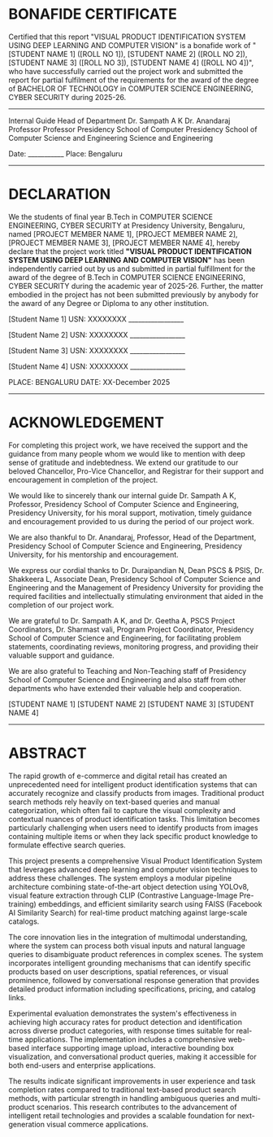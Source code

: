 # BONAFIDE CERTIFICATE

Certified that this report "VISUAL PRODUCT IDENTIFICATION SYSTEM USING DEEP LEARNING AND COMPUTER VISION" is a bonafide work of "[STUDENT NAME 1] ([ROLL NO 1]), [STUDENT NAME 2] ([ROLL NO 2]), [STUDENT NAME 3] ([ROLL NO 3]), [STUDENT NAME 4] ([ROLL NO 4])", who have successfully carried out the project work and submitted the report for partial fulfilment of the requirements for the award of the degree of BACHELOR OF TECHNOLOGY in COMPUTER SCIENCE ENGINEERING, CYBER SECURITY during 2025-26.

_________________________                    _________________________
Internal Guide                               Head of Department
Dr. Sampath A K                             Dr. Anandaraj
Professor                                   Professor
Presidency School of Computer               Presidency School of Computer
Science and Engineering                     Science and Engineering

Date: ___________                           Place: Bengaluru

---

# DECLARATION

We the students of final year B.Tech in COMPUTER SCIENCE ENGINEERING, CYBER SECURITY at Presidency University, Bengaluru, named [PROJECT MEMBER NAME 1], [PROJECT MEMBER NAME 2], [PROJECT MEMBER NAME 3], [PROJECT MEMBER NAME 4], hereby declare that the project work titled **"VISUAL PRODUCT IDENTIFICATION SYSTEM USING DEEP LEARNING AND COMPUTER VISION"** has been independently carried out by us and submitted in partial fulfillment for the award of the degree of B.Tech in COMPUTER SCIENCE ENGINEERING, CYBER SECURITY during the academic year of 2025-26. Further, the matter embodied in the project has not been submitted previously by anybody for the award of any Degree or Diploma to any other institution.

[Student Name 1]       USN: XXXXXXXX         _________________

[Student Name 2]       USN: XXXXXXXX         _________________

[Student Name 3]       USN: XXXXXXXX         _________________

[Student Name 4]       USN: XXXXXXXX         _________________

PLACE: BENGALURU
DATE: XX-December 2025

---

# ACKNOWLEDGEMENT

For completing this project work, we have received the support and the guidance from many people whom we would like to mention with deep sense of gratitude and indebtedness. We extend our gratitude to our beloved Chancellor, Pro-Vice Chancellor, and Registrar for their support and encouragement in completion of the project.

We would like to sincerely thank our internal guide Dr. Sampath A K, Professor, Presidency School of Computer Science and Engineering, Presidency University, for his moral support, motivation, timely guidance and encouragement provided to us during the period of our project work.

We are also thankful to Dr. Anandaraj, Professor, Head of the Department, Presidency School of Computer Science and Engineering, Presidency University, for his mentorship and encouragement.

We express our cordial thanks to Dr. Duraipandian N, Dean PSCS & PSIS, Dr. Shakkeera L, Associate Dean, Presidency School of Computer Science and Engineering and the Management of Presidency University for providing the required facilities and intellectually stimulating environment that aided in the completion of our project work.

We are grateful to Dr. Sampath A K, and Dr. Geetha A, PSCS Project Coordinators, Dr. Sharmast vali, Program Project Coordinator, Presidency School of Computer Science and Engineering, for facilitating problem statements, coordinating reviews, monitoring progress, and providing their valuable support and guidance.

We are also grateful to Teaching and Non-Teaching staff of Presidency School of Computer Science and Engineering and also staff from other departments who have extended their valuable help and cooperation.

[STUDENT NAME 1]
[STUDENT NAME 2]
[STUDENT NAME 3]
[STUDENT NAME 4]

---

# ABSTRACT

The rapid growth of e-commerce and digital retail has created an unprecedented need for intelligent product identification systems that can accurately recognize and classify products from images. Traditional product search methods rely heavily on text-based queries and manual categorization, which often fail to capture the visual complexity and contextual nuances of product identification tasks. This limitation becomes particularly challenging when users need to identify products from images containing multiple items or when they lack specific product knowledge to formulate effective search queries.

This project presents a comprehensive Visual Product Identification System that leverages advanced deep learning and computer vision techniques to address these challenges. The system employs a modular pipeline architecture combining state-of-the-art object detection using YOLOv8, visual feature extraction through CLIP (Contrastive Language-Image Pre-training) embeddings, and efficient similarity search using FAISS (Facebook AI Similarity Search) for real-time product matching against large-scale catalogs.

The core innovation lies in the integration of multimodal understanding, where the system can process both visual inputs and natural language queries to disambiguate product references in complex scenes. The system incorporates intelligent grounding mechanisms that can identify specific products based on user descriptions, spatial references, or visual prominence, followed by conversational response generation that provides detailed product information including specifications, pricing, and catalog links.

Experimental evaluation demonstrates the system's effectiveness in achieving high accuracy rates for product detection and identification across diverse product categories, with response times suitable for real-time applications. The implementation includes a comprehensive web-based interface supporting image upload, interactive bounding box visualization, and conversational product queries, making it accessible for both end-users and enterprise applications.

The results indicate significant improvements in user experience and task completion rates compared to traditional text-based product search methods, with particular strength in handling ambiguous queries and multi-product scenarios. This research contributes to the advancement of intelligent retail technologies and provides a scalable foundation for next-generation visual commerce applications.
